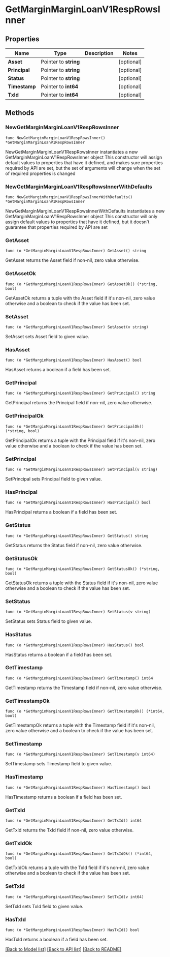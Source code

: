 # GetMarginMarginLoanV1RespRowsInner

## Properties

Name | Type | Description | Notes
------------ | ------------- | ------------- | -------------
**Asset** | Pointer to **string** |  | [optional] 
**Principal** | Pointer to **string** |  | [optional] 
**Status** | Pointer to **string** |  | [optional] 
**Timestamp** | Pointer to **int64** |  | [optional] 
**TxId** | Pointer to **int64** |  | [optional] 

## Methods

### NewGetMarginMarginLoanV1RespRowsInner

`func NewGetMarginMarginLoanV1RespRowsInner() *GetMarginMarginLoanV1RespRowsInner`

NewGetMarginMarginLoanV1RespRowsInner instantiates a new GetMarginMarginLoanV1RespRowsInner object
This constructor will assign default values to properties that have it defined,
and makes sure properties required by API are set, but the set of arguments
will change when the set of required properties is changed

### NewGetMarginMarginLoanV1RespRowsInnerWithDefaults

`func NewGetMarginMarginLoanV1RespRowsInnerWithDefaults() *GetMarginMarginLoanV1RespRowsInner`

NewGetMarginMarginLoanV1RespRowsInnerWithDefaults instantiates a new GetMarginMarginLoanV1RespRowsInner object
This constructor will only assign default values to properties that have it defined,
but it doesn't guarantee that properties required by API are set

### GetAsset

`func (o *GetMarginMarginLoanV1RespRowsInner) GetAsset() string`

GetAsset returns the Asset field if non-nil, zero value otherwise.

### GetAssetOk

`func (o *GetMarginMarginLoanV1RespRowsInner) GetAssetOk() (*string, bool)`

GetAssetOk returns a tuple with the Asset field if it's non-nil, zero value otherwise
and a boolean to check if the value has been set.

### SetAsset

`func (o *GetMarginMarginLoanV1RespRowsInner) SetAsset(v string)`

SetAsset sets Asset field to given value.

### HasAsset

`func (o *GetMarginMarginLoanV1RespRowsInner) HasAsset() bool`

HasAsset returns a boolean if a field has been set.

### GetPrincipal

`func (o *GetMarginMarginLoanV1RespRowsInner) GetPrincipal() string`

GetPrincipal returns the Principal field if non-nil, zero value otherwise.

### GetPrincipalOk

`func (o *GetMarginMarginLoanV1RespRowsInner) GetPrincipalOk() (*string, bool)`

GetPrincipalOk returns a tuple with the Principal field if it's non-nil, zero value otherwise
and a boolean to check if the value has been set.

### SetPrincipal

`func (o *GetMarginMarginLoanV1RespRowsInner) SetPrincipal(v string)`

SetPrincipal sets Principal field to given value.

### HasPrincipal

`func (o *GetMarginMarginLoanV1RespRowsInner) HasPrincipal() bool`

HasPrincipal returns a boolean if a field has been set.

### GetStatus

`func (o *GetMarginMarginLoanV1RespRowsInner) GetStatus() string`

GetStatus returns the Status field if non-nil, zero value otherwise.

### GetStatusOk

`func (o *GetMarginMarginLoanV1RespRowsInner) GetStatusOk() (*string, bool)`

GetStatusOk returns a tuple with the Status field if it's non-nil, zero value otherwise
and a boolean to check if the value has been set.

### SetStatus

`func (o *GetMarginMarginLoanV1RespRowsInner) SetStatus(v string)`

SetStatus sets Status field to given value.

### HasStatus

`func (o *GetMarginMarginLoanV1RespRowsInner) HasStatus() bool`

HasStatus returns a boolean if a field has been set.

### GetTimestamp

`func (o *GetMarginMarginLoanV1RespRowsInner) GetTimestamp() int64`

GetTimestamp returns the Timestamp field if non-nil, zero value otherwise.

### GetTimestampOk

`func (o *GetMarginMarginLoanV1RespRowsInner) GetTimestampOk() (*int64, bool)`

GetTimestampOk returns a tuple with the Timestamp field if it's non-nil, zero value otherwise
and a boolean to check if the value has been set.

### SetTimestamp

`func (o *GetMarginMarginLoanV1RespRowsInner) SetTimestamp(v int64)`

SetTimestamp sets Timestamp field to given value.

### HasTimestamp

`func (o *GetMarginMarginLoanV1RespRowsInner) HasTimestamp() bool`

HasTimestamp returns a boolean if a field has been set.

### GetTxId

`func (o *GetMarginMarginLoanV1RespRowsInner) GetTxId() int64`

GetTxId returns the TxId field if non-nil, zero value otherwise.

### GetTxIdOk

`func (o *GetMarginMarginLoanV1RespRowsInner) GetTxIdOk() (*int64, bool)`

GetTxIdOk returns a tuple with the TxId field if it's non-nil, zero value otherwise
and a boolean to check if the value has been set.

### SetTxId

`func (o *GetMarginMarginLoanV1RespRowsInner) SetTxId(v int64)`

SetTxId sets TxId field to given value.

### HasTxId

`func (o *GetMarginMarginLoanV1RespRowsInner) HasTxId() bool`

HasTxId returns a boolean if a field has been set.


[[Back to Model list]](../README.md#documentation-for-models) [[Back to API list]](../README.md#documentation-for-api-endpoints) [[Back to README]](../README.md)


